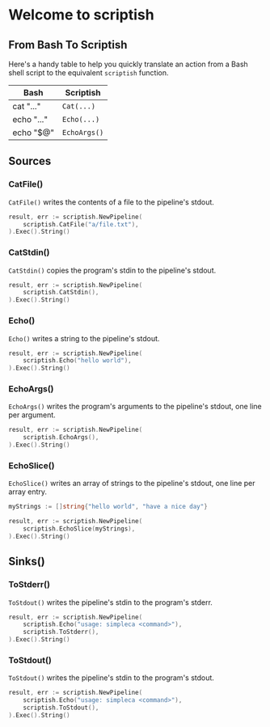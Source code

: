 # Welcome to scriptish

## From Bash To Scriptish

Here's a handy table to help you quickly translate an action from a Bash shell script to the equivalent `scriptish` function.

Bash       | Scriptish
-----------|----------
cat "..."  | `Cat(...)`
echo "..." | `Echo(...)`
echo "$@"  | `EchoArgs()`

## Sources

### CatFile()

`CatFile()` writes the contents of a file to the pipeline's stdout.

```go
result, err := scriptish.NewPipeline(
    scriptish.CatFile("a/file.txt"),
).Exec().String()
```

### CatStdin()

`CatStdin()` copies the program's stdin to the pipeline's stdout.

```go
result, err := scriptish.NewPipeline(
    scriptish.CatStdin(),
).Exec().String()
```

### Echo()

`Echo()` writes a string to the pipeline's stdout.

```go
result, err := scriptish.NewPipeline(
    scriptish.Echo("hello world"),
).Exec().String()
```

### EchoArgs()

`EchoArgs()` writes the program's arguments to the pipeline's stdout, one line per argument.

```go
result, err := scriptish.NewPipeline(
    scriptish.EchoArgs(),
).Exec().String()
```

### EchoSlice()

`EchoSlice()` writes an array of strings to the pipeline's stdout, one line per array entry.

```go
myStrings := []string{"hello world", "have a nice day"}

result, err := scriptish.NewPipeline(
    scriptish.EchoSlice(myStrings),
).Exec().String()
```

## Sinks()

### ToStderr()

`ToStdout()` writes the pipeline's stdin to the program's stderr.

```go
result, err := scriptish.NewPipeline(
    scriptish.Echo("usage: simpleca <command>"),
    scriptish.ToStderr(),
).Exec().String()
```

### ToStdout()

`ToStdout()` writes the pipeline's stdin to the program's stdout.

```go
result, err := scriptish.NewPipeline(
    scriptish.Echo("usage: simpleca <command>"),
    scriptish.ToStdout(),
).Exec().String()
```